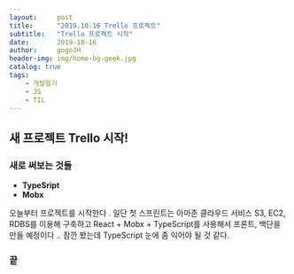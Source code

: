 ```yaml
---
layout:     post
title:      "2019.10.16 Trello 프로젝트"
subtitle:   "Trello 프로젝트 시작"
date:       2019-10-16
author:     gogoJH
header-img: img/home-bg-geek.jpg
catalog: true
tags:
    - 개발일기
    - JS
    - TIL
---
```

## 새 프로젝트 Trello 시작!

### 새로 써보는 것들
- **TypeSript**
- **Mobx**

오늘부터 프로젝트를 시작한다 .
일단 첫 스프린트는 아마존 클라우드 서비스 S3, EC2, RDBS를 이용해
구축하고 React + Mobx + TypeScript를 사용해서 프론트, 백단을 만들
예정이다 .. 
잠깐 봤는데 TypeScript 눈에 좀 익어야 될 것 같다.

### 끝
<!--stackedit_data:
eyJoaXN0b3J5IjpbLTg5MjA5NjI5M119
-->